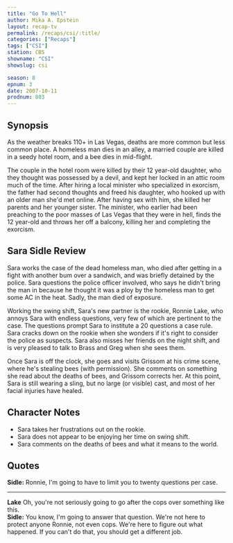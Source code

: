 ```yaml
---
title: "Go To Hell"
author: Mika A. Epstein
layout: recap-tv
permalink: /recaps/csi/:title/
categories: ["Recaps"]
tags: ["CSI"]
station: CBS
showname: "CSI"
showslug: csi

season: 8
epnum: 3  
date: 2007-10-11
prodnum: 803  
---
```


## Synopsis

As the weather breaks 110+ in Las Vegas, deaths are more common but less common place. A homeless man dies in an alley, a married couple are killed in a seedy hotel room, and a bee dies in mid-flight.

The couple in the hotel room were killed by their 12 year-old daughter, who they thought was possessed by a devil, and kept her locked in an attic room much of the time. After hiring a local minister who specialized in exorcism, the father had second thoughts and freed his daughter, who hooked up with an older man she'd met online. After having sex with him, she killed her parents and her younger sister. The minister, who earlier had been preaching to the poor masses of Las Vegas that they were in hell, finds the 12 year-old and throws her off a balcony, killing her and completing the exorcism.

## Sara Sidle Review

Sara works the case of the dead homeless man, who died after getting in a fight with another bum over a sandwich, and was briefly detained by the police. Sara questions the police officer involved, who says he didn't bring the man in because he thought it was a ploy by the homeless man to get some AC in the heat. Sadly, the man died of exposure.

Working the swing shift, Sara's new partner is the rookie, Ronnie Lake, who annoys Sara with endless questions, very few of which are pertinent to the case. The questions prompt Sara to institute a 20 questions a case rule. Sara cracks down on the rookie when she wonders if it's right to consider the police as suspects. Sara also misses her friends on the night shift, and is very pleased to talk to Brass and Greg when she sees them.

Once Sara is off the clock, she goes and visits Grissom at his crime scene, where he's stealing bees (with permission). She comments on something she read about the deaths of bees, and Grissom corrects her. At this point, Sara is still wearing a sling, but no large (or visible) cast, and most of her facial injuries have healed.

## Character Notes

* Sara takes her frustrations out on the rookie.  
* Sara does not appear to be enjoying her time on swing shift.  
* Sara comments on the deaths of bees and what it means to the world.

## Quotes

**Sidle:** Ronnie, I'm going to have to limit you to twenty questions per case.  

- - -

**Lake** Oh, you're not seriously going to go after the cops over something like this.  
**Sidle:** You know, I'm going to answer that question. We're not here to protect anyone Ronnie, not even cops. We're here to figure out what happened. If you can't do that, you should get a different job.

